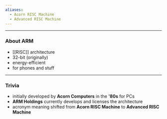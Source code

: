 ```yaml
---
aliases:
  - Acorn RISC Machine
  - Advanced RISC Machine
---
```

---

### About ARM

- [[RISC]] architecture
- 32-bit (originally)
- energy-efficient
- for phones and stuff

---

### Trivia

- initially developed by **Acorn Computers** in the **'80s** for PCs
- **ARM Holdings** currently develops and licenses the architecture
- acronym meaning shifted from **Acorn RISC Machine** to **Advanced RISC Machine**